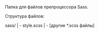 Папка для файлов препроцессора Sass.

Структура файлов:

sass/
| - style.scss
| - [другие *.scss файлы]
